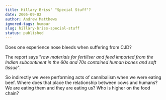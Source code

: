 ```yaml
---
title: Hillary Briss' "Special Stuff"?
date: 2005-09-02
author: Andrew Matthews
ignored-tags: humour
slug: hillary-briss-special-stuff
status: published
---
```


Does one experience nose bleeds when suffering from CJD?

The report says "*raw materials for fertiliser and feed imported from the Indian subcontinent in the 60s and 70s contained human bones and soft tissue*".

So indirectly we were performing acts of cannibalism when we were eating beef. Where does that place the relationship between cows and humans? We are eating them and they are eating us? Who is higher on the food chain?

